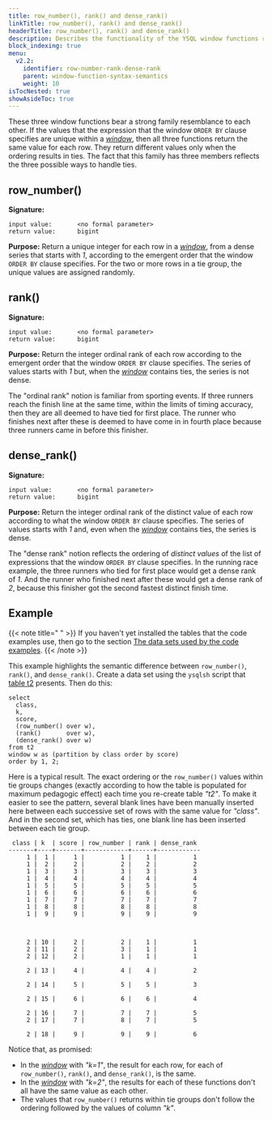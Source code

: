 ```yaml
---
title: row_number(), rank() and dense_rank()
linkTitle: row_number(), rank() and dense_rank()
headerTitle: row_number(), rank() and dense_rank()
description: Describes the functionality of the YSQL window functions row_number(), rank() and dense_rank().
block_indexing: true
menu:
  v2.2:
    identifier: row-number-rank-dense-rank
    parent: window-function-syntax-semantics
    weight: 10
isTocNested: true
showAsideToc: true
---
```

These three window functions bear a strong family resemblance to each other. If the values that the expression that the window `ORDER BY` clause specifies are unique within a [_window_](../../sql-syntax-semantics/#the-window-definition-rule), then all three functions return the same value for each row. They return different values only when the ordering results in ties. The fact that this family has three members reflects the three possible ways to handle ties.

## row_number()

**Signature:**
```
input value:       <no formal parameter>
return value:      bigint
```
**Purpose:** Return a unique integer for each row in a [_window_](../../sql-syntax-semantics/#the-window-definition-rule), from a dense series that starts with _1_, according to the emergent order that the window `ORDER BY` clause specifies. For the two or more rows in a tie group, the unique values are assigned randomly.

## rank()

**Signature:**
```
input value:       <no formal parameter>
return value:      bigint
```
**Purpose:** Return the integer ordinal rank of each row according to the emergent order that the window `ORDER BY` clause specifies. The series of values starts with _1_ but, when the [_window_](../../sql-syntax-semantics/#the-window-definition-rule) contains ties, the series is not dense.

The "ordinal rank" notion is familiar from sporting events. If three runners reach the finish line at the same time, within the limits of timing accuracy, then they are all deemed to have tied for first place. The runner who finishes next after these is deemed to have come in in fourth place because three runners came in before this finisher.

## dense_rank()

**Signature:**
```
input value:       <no formal parameter>
return value:      bigint
```
**Purpose:** Return the integer ordinal rank of the distinct value of each row according to what the window `ORDER BY` clause specifies. The series of values starts with _1_ and, even when the [_window_](../../sql-syntax-semantics/#the-window-definition-rule) contains ties, the series is dense.

The "dense rank" notion reflects the ordering of _distinct values_ of the list of expressions that the window `ORDER BY` clause specifies. In the running race example, the three runners who tied for first place would get a dense rank of _1_. And the runner who finished next after these would get a dense rank of _2_, because this finisher got the second fastest distinct finish time.

## Example

{{< note title=" " >}}
If you haven't yet installed the tables that the code examples use, then go to the section [The data sets used by the code examples](../data-sets/).
{{< /note >}}

This example highlights the semantic difference between `row_number()`, `rank()`, and `dense_rank()`. Create a data set using the `ysqlsh` script that [table t2](../data-sets/table-t2/) presents. Then do this:
```plpgsql
select
  class,
  k,
  score,
  (row_number() over w),
  (rank()       over w),
  (dense_rank() over w)
from t2
window w as (partition by class order by score)
order by 1, 2;
```
Here is a typical result. The exact ordering or the `row_number()` values within tie groups changes (exactly according to how the table is populated for maximum pedagogic effect) each time you re-create table _"t2"_. To make it easier to see the pattern, several blank lines have been manually inserted here between each successive set of rows with the same value for _"class"_. And in the second set, which has ties, one blank line has been inserted between each tie group.
```
 class | k  | score | row_number | rank | dense_rank 
-------+----+-------+------------+------+------------
     1 |  1 |     1 |          1 |    1 |          1
     1 |  2 |     2 |          2 |    2 |          2
     1 |  3 |     3 |          3 |    3 |          3
     1 |  4 |     4 |          4 |    4 |          4
     1 |  5 |     5 |          5 |    5 |          5
     1 |  6 |     6 |          6 |    6 |          6
     1 |  7 |     7 |          7 |    7 |          7
     1 |  8 |     8 |          8 |    8 |          8
     1 |  9 |     9 |          9 |    9 |          9
     
     
     
     2 | 10 |     2 |          2 |    1 |          1
     2 | 11 |     2 |          3 |    1 |          1
     2 | 12 |     2 |          1 |    1 |          1
     
     2 | 13 |     4 |          4 |    4 |          2
     
     2 | 14 |     5 |          5 |    5 |          3
     
     2 | 15 |     6 |          6 |    6 |          4
     
     2 | 16 |     7 |          7 |    7 |          5
     2 | 17 |     7 |          8 |    7 |          5
     
     2 | 18 |     9 |          9 |    9 |          6
```

Notice that, as promised:

- In the [_window_](../../sql-syntax-semantics/#the-window-definition-rule) with _"k=1"_, the result for each row, for each of `row_number()`, `rank()`, and `dense_rank()`, is the same.
- In the [_window_](../../sql-syntax-semantics/#the-window-definition-rule) with _"k=2"_, the results for each of these functions don't all have the same value as each other.
- The values that `row_number()` returns within tie groups don't follow the ordering followed by the values of column _"k"_.